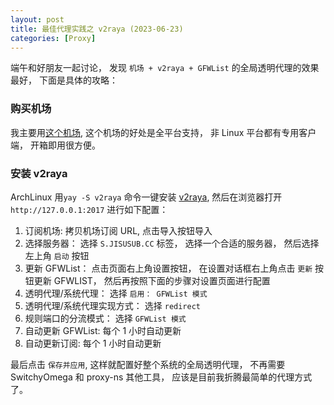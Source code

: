 ```yaml
---
layout: post
title: 最佳代理实践之 v2raya (2023-06-23)
categories: [Proxy]
---
```


端午和好朋友一起讨论， 发现 `机场 + v2raya + GFWList` 的全局透明代理的效果最好， 下面是具体的攻略：

### 购买机场
我主要用[这个机场](https://jisumax.net/#/register?code=wTBydrvg), 这个机场的好处是全平台支持， 非 Linux 平台都有专用客户端， 开箱即用很方便。

### 安装 v2raya
ArchLinux 用```yay -S v2raya``` 命令一键安装 [v2raya](https://v2raya.org/docs/prologue/installation/archlinux/), 然后在浏览器打开 `http://127.0.0.1:2017` 进行如下配置：

1. 订阅机场: 拷贝机场订阅 URL, 点击导入按钮导入
2. 选择服务器： 选择 `S.JISUSUB.CC` 标签， 选择一个合适的服务器， 然后选择左上角 `启动` 按钮
3. 更新 GFWList： 点击页面右上角设置按钮， 在设置对话框右上角点击 `更新` 按钮更新 GFWLIST， 然后再按照下面的步骤对设置页面进行配置
4. 透明代理/系统代理： 选择 `启用： GFWList 模式`
5. 透明代理/系统代理实现方式： 选择 `redirect`
6. 规则端口的分流模式： 选择 `GFWList 模式`
7. 自动更新 GFWList: 每个 1 小时自动更新
8. 自动更新订阅: 每个 1 小时自动更新

最后点击 `保存并应用`, 这样就配置好整个系统的全局透明代理， 不再需要 SwitchyOmega 和 proxy-ns 其他工具， 应该是目前我折腾最简单的代理方式了。
